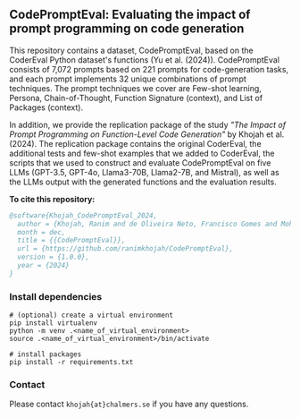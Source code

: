 ## CodePromptEval: Evaluating the impact of prompt programming on code generation

This repository contains a dataset, CodePromptEval, based on the CoderEval Python dataset's functions (Yu et al. (2024)). CodePromptEval consists of 7,072 prompts based on 221 prompts for code-generation tasks, and each prompt implements 32 unique combinations of prompt techniques. The prompt techniques we cover are Few-shot learning, Persona, Chain-of-Thought, Function Signature (context), and List of Packages (context).

In addition, we provide the replication package of the study _"The Impact of Prompt Programming on Function-Level Code Generation"_ by Khojah et al. (2024). The replication package contains the original CoderEval, the additional tests and few-shot examples that we added to CoderEval, the scripts that we used to construct and evaluate CodePromptEval on five LLMs (GPT-3.5, GPT-4o, Llama3-70B, Llama2-7B, and Mistral), as well as the LLMs output with the generated functions and the evaluation results.

**To cite this repository:**
```bibtex
@software{Khojah_CodePromptEval_2024,
  author = {Khojah, Ranim and de Oliveira Neto, Francisco Gomes and Mohamad, Mazen and Leitner, Philipp},
  month = dec,
  title = {{CodePromptEval}},
  url = {https://github.com/ranimkhojah/CodePromptEval},
  version = {1.0.0},
  year = {2024}
}
```

### Install dependencies
```shell
# (optional) create a virtual environment
pip install virtualenv
python -m venv .<name_of_virtual_environment>
source .<name_of_virtual_environment>/bin/activate

# install packages
pip install -r requirements.txt
```

### Contact
Please contact `khojah{at}chalmers.se` if you have any questions.
